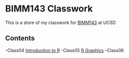 # BIMM143 Classwork

This is a store of my classwork for [BIMM143](https://bioboot.github.io/bimm143_W19/) at UCSD

## Contents
-Class04 [Introduction to R]()
-Class05 [R Graphics](https://github.com/nluevit/bimm143/blob/master/class5/class5.R) 
-Class06 
